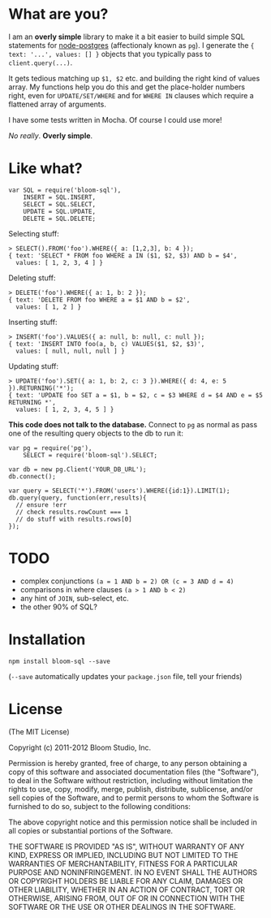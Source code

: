 # What are you?

I am an __overly simple__ library to make it a bit easier to build simple SQL statements for [node-postgres](https://github.com/brianc/node-postgres/) (affectionaly known as `pg`). I generate the `{ text: '...', values: [] }` objects that you typically pass to `client.query(...)`.

It gets tedious matching up `$1, $2` etc. and building the right kind of values array. My functions help you do this and get the place-holder numbers right, even for `UPDATE/SET/WHERE` and for `WHERE IN` clauses which require a flattened array of arguments.

I have some tests written in Mocha. Of course I could use more!

_No really_. __Overly simple__. 

# Like what?

```
var SQL = require('bloom-sql'),
    INSERT = SQL.INSERT,
    SELECT = SQL.SELECT,
    UPDATE = SQL.UPDATE,
    DELETE = SQL.DELETE;
```

Selecting stuff:

```
> SELECT().FROM('foo').WHERE({ a: [1,2,3], b: 4 });
{ text: 'SELECT * FROM foo WHERE a IN ($1, $2, $3) AND b = $4',
  values: [ 1, 2, 3, 4 ] }
```

Deleting stuff:

```
> DELETE('foo').WHERE({ a: 1, b: 2 });
{ text: 'DELETE FROM foo WHERE a = $1 AND b = $2',
  values: [ 1, 2 ] }
```

Inserting stuff:

```
> INSERT('foo').VALUES({ a: null, b: null, c: null });
{ text: 'INSERT INTO foo(a, b, c) VALUES($1, $2, $3)',
  values: [ null, null, null ] }
```

Updating stuff:

```
> UPDATE('foo').SET({ a: 1, b: 2, c: 3 }).WHERE({ d: 4, e: 5 }).RETURNING('*');
{ text: 'UPDATE foo SET a = $1, b = $2, c = $3 WHERE d = $4 AND e = $5 RETURNING *',
  values: [ 1, 2, 3, 4, 5 ] }
```

__This code does not talk to the database.__ Connect to `pg` as normal as pass one of the resulting query objects to the db to run it:

```
var pg = require('pg'),
    SELECT = require('bloom-sql').SELECT;

var db = new pg.Client('YOUR_DB_URL');
db.connect();

var query = SELECT('*').FROM('users').WHERE({id:1}).LIMIT(1);
db.query(query, function(err,results){
  // ensure !err
  // check results.rowCount === 1 
  // do stuff with results.rows[0]
});
```

# TODO

 * complex conjunctions `(a = 1 AND b = 2) OR (c = 3 AND d = 4)`
 * comparisons in where clauses `(a > 1 AND b < 2)`
 * any hint of `JOIN`, sub-select, etc.
 * the other 90% of SQL?

# Installation

`npm install bloom-sql --save`

(`--save` automatically updates your `package.json` file, tell your friends)


# License

(The MIT License)

Copyright (c) 2011-2012 Bloom Studio, Inc.

Permission is hereby granted, free of charge, to any person obtaining a copy
of this software and associated documentation files (the "Software"), to deal
in the Software without restriction, including without limitation the rights
to use, copy, modify, merge, publish, distribute, sublicense, and/or sell
copies of the Software, and to permit persons to whom the Software is
furnished to do so, subject to the following conditions:

The above copyright notice and this permission notice shall be included in
all copies or substantial portions of the Software.

THE SOFTWARE IS PROVIDED "AS IS", WITHOUT WARRANTY OF ANY KIND, EXPRESS OR
IMPLIED, INCLUDING BUT NOT LIMITED TO THE WARRANTIES OF MERCHANTABILITY,
FITNESS FOR A PARTICULAR PURPOSE AND NONINFRINGEMENT. IN NO EVENT SHALL THE
AUTHORS OR COPYRIGHT HOLDERS BE LIABLE FOR ANY CLAIM, DAMAGES OR OTHER
LIABILITY, WHETHER IN AN ACTION OF CONTRACT, TORT OR OTHERWISE, ARISING FROM,
OUT OF OR IN CONNECTION WITH THE SOFTWARE OR THE USE OR OTHER DEALINGS IN
THE SOFTWARE.
